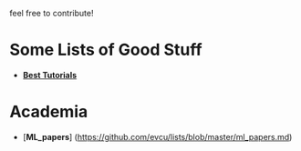 feel free to contribute!

# Some Lists of Good Stuff
- [__Best Tutorials__](https://github.com/evcu/lists/blob/master/best_tutorials.md)

# Academia
- [__ML_papers__] (https://github.com/evcu/lists/blob/master/ml_papers.md)

